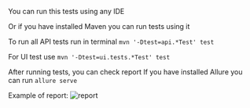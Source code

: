 You can run this tests using any IDE

Or if you have installed Maven you can run tests using it

To run all API tests run in terminal
```mvn '-Dtest=api.*Test' test```

For UI test use
```mvn '-Dtest=ui.tests.*Test' test```

After running tests, you can check report
If you have installed Allure you can run
```allure serve```

Example of report:
![report](https://user-images.githubusercontent.com/35080265/197028483-9b6a83a6-9233-4cc7-bcc5-dc6378e8a6ce.png)
